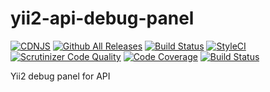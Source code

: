 # yii2-api-debug-panel
[![CDNJS](https://img.shields.io/cdnjs/v/jquery.svg)](https://github.com/zacksleo/yii2-api-debug-panel)
[![Github All Releases](https://img.shields.io/github/downloads/atom/atom/total.svg)](https://github.com/zacksleo/yii2-api-debug-panel)
[![Build Status](https://travis-ci.org/monster-hunter/yii2-api-debug-panel.svg?branch=master)](https://travis-ci.org/monster-hunter/yii2-api-debug-panel)
[![StyleCI](https://styleci.io/repos/100697201/shield?branch=master)](https://styleci.io/repos/100697201)
[![Scrutinizer Code Quality](https://scrutinizer-ci.com/g/monster-hunter/yii2-api-debug-panel/badges/quality-score.png?b=master)](https://scrutinizer-ci.com/g/monster-hunter/yii2-api-debug-panel/?branch=master)
[![Code Coverage](https://scrutinizer-ci.com/g/monster-hunter/yii2-api-debug-panel/badges/coverage.png?b=master)](https://scrutinizer-ci.com/g/monster-hunter/yii2-api-debug-panel/?branch=master)
[![Build Status](https://scrutinizer-ci.com/g/monster-hunter/yii2-api-debug-panel/badges/build.png?b=master)](https://scrutinizer-ci.com/g/monster-hunter/yii2-api-debug-panel/build-status/master)

Yii2 debug panel for API
